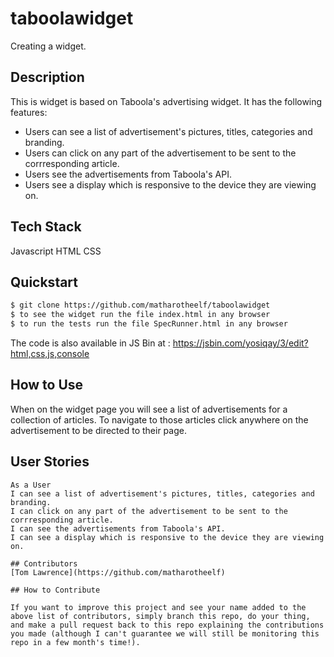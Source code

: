 # taboolawidget
Creating a widget.

## Description

This is widget is based on Taboola's advertising widget. It has the following features:
* Users can see a list of advertisement's pictures, titles, categories and branding.
* Users can click on any part of the advertisement to be sent to the corrresponding article.
* Users see the advertisements from Taboola's API.
* Users see a display which is responsive to the device they are viewing on.

## Tech Stack
Javascript
HTML
CSS

## Quickstart

```bash
$ git clone https://github.com/matharotheelf/taboolawidget
$ to see the widget run the file index.html in any browser
$ to run the tests run the file SpecRunner.html in any browser
```

The code is also available in JS Bin at : https://jsbin.com/yosiqay/3/edit?html,css,js,console

## How to Use

When on the widget page you will see a list of advertisements for a collection of articles. To navigate to those articles click anywhere on the advertisement to be directed to their page.

## User Stories
```
As a User 
I can see a list of advertisement's pictures, titles, categories and branding.
I can click on any part of the advertisement to be sent to the corrresponding article.
I can see the advertisements from Taboola's API.
I can see a display which is responsive to the device they are viewing on.

## Contributors  
[Tom Lawrence](https://github.com/matharotheelf)  

## How to Contribute

If you want to improve this project and see your name added to the above list of contributors, simply branch this repo, do your thing, and make a pull request back to this repo explaining the contributions you made (although I can't guarantee we will still be monitoring this repo in a few month's time!).
